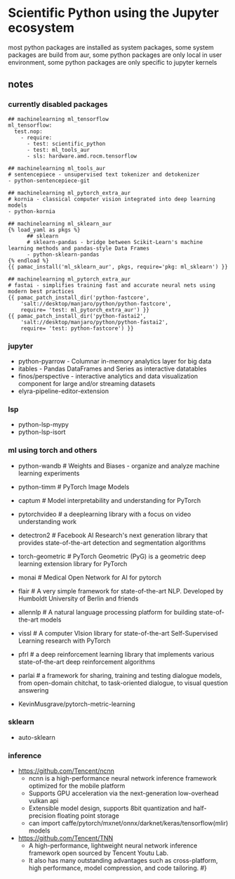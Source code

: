 # Scientific Python using the Jupyter ecosystem

most python packages are installed as system packages,
some system packages are build from aur,
some python packages are only local in user environment,
some python packages are only specific to jupyter kernels

## notes

### currently disabled packages
```
## machinelearning ml_tensorflow
ml_tensorflow:
  test.nop:
    - require:
      - test: scientific_python
      - test: ml_tools_aur
      - sls: hardware.amd.rocm.tensorflow

## machinelearning ml_tools_aur
# sentencepiece - unsupervised text tokenizer and detokenizer
- python-sentencepiece-git

## machinelearning ml_pytorch_extra_aur
# kornia - classical computer vision integrated into deep learning models
- python-kornia

## machinelearning ml_sklearn_aur
{% load_yaml as pkgs %}
      ## sklearn
      # sklearn-pandas - bridge between Scikit-Learn's machine learning methods and pandas-style Data Frames
      - python-sklearn-pandas
{% endload %}
{{ pamac_install('ml_sklearn_aur', pkgs, require='pkg: ml_sklearn') }}

## machinelearning ml_pytorch_extra_aur
# fastai - simplifies training fast and accurate neural nets using modern best practices
{{ pamac_patch_install_dir('python-fastcore',
    'salt://desktop/manjaro/python/python-fastcore',
    require= 'test: ml_pytorch_extra_aur') }}
{{ pamac_patch_install_dir('python-fastai2',
    'salt://desktop/manjaro/python/python-fastai2',
    require= 'test: python-fastcore') }}

```

### jupyter
+ python-pyarrow - Columnar in-memory analytics layer for big data
+ itables - Pandas DataFrames and Series as interactive datatables
+ finos/perspective - interactive analytics and data visualization component for large and/or streaming datasets
+ elyra-pipeline-editor-extension

### lsp
+ python-lsp-mypy
+ python-lsp-isort

### ml using torch and others
+ python-wandb      # Weights and Biases - organize and analyze machine learning experiments
+ python-timm       # PyTorch Image Models
+ captum            # Model interpretability and understanding for PyTorch

+ pytorchvideo      # a deeplearning library with a focus on video understanding work
+ detectron2        # Facebook AI Research's next generation library that provides state-of-the-art detection and segmentation algorithms
+ torch-geometric   # PyTorch Geometric (PyG) is a geometric deep learning extension library for PyTorch
+ monai             # Medical Open Network for AI for pytorch
+ flair             # A very simple framework for state-of-the-art NLP. Developed by Humboldt University of Berlin and friends
+ allennlp          # A natural language processing platform for building state-of-the-art models
+ vissl             # A computer VIsion library for state-of-the-art Self-Supervised Learning research with PyTorch
+ pfrl              # a deep reinforcement learning library that implements various state-of-the-art deep reinforcement algorithms
+ parlai            # a framework for sharing, training and testing dialogue models, from open-domain chitchat, to task-oriented dialogue, to visual question answering
+ KevinMusgrave/pytorch-metric-learning

### sklearn
+ auto-sklearn

### inference
+ https://github.com/Tencent/ncnn
    + ncnn is a high-performance neural network inference framework optimized for the mobile platform
    + Supports GPU acceleration via the next-generation low-overhead vulkan api
    + Extensible model design, supports 8bit quantization and half-precision floating point storage
    + can import caffe/pytorch/mxnet/onnx/darknet/keras/tensorflow(mlir) models
+ https://github.com/Tencent/TNN
    + A high-performance, lightweight neural network inference framework open sourced by Tencent Youtu Lab.
    + It also has many outstanding advantages such as cross-platform, high performance, model compression, and code tailoring.
#}
